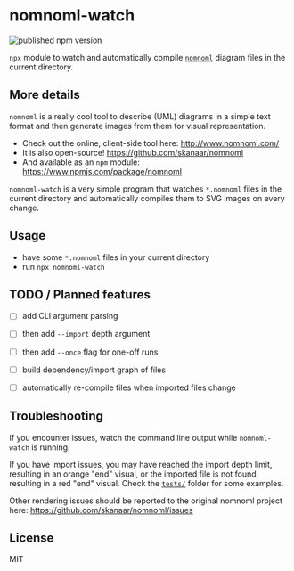 # nomnoml-watch

![published npm version](https://img.shields.io/npm/v/nomnoml-watch?style=plastic)

`npx` module to watch and automatically compile [`nomnoml`](http://www.nomnoml.com/) diagram files in the current directory.


## More details

`nomnoml` is a really cool tool to describe (UML) diagrams in a simple text format and then generate images from them for visual representation.

* Check out the online, client-side tool here: http://www.nomnoml.com/
* It is also open-source! https://github.com/skanaar/nomnoml
* And available as an `npm` module: https://www.npmjs.com/package/nomnoml

`nomnoml-watch` is a very simple program that watches `*.nomnoml` files in the current directory and automatically compiles them to SVG images on every change.


## Usage

* have some `*.nomnoml` files in your current directory
* run `npx nomnoml-watch`


## TODO / Planned features

- [ ] add CLI argument parsing
- [ ] then add `--import` depth argument
- [ ] then add `--once` flag for one-off runs
- [ ] build dependency/import graph of files
- [ ] automatically re-compile files when imported files change


## Troubleshooting

If you encounter issues, watch the command line output while `nomnoml-watch` is running.

If you have import issues, you may have reached the import depth limit, resulting in an orange "end" visual, or the imported file is not found, resulting in a red "end" visual. Check the [`tests/`](tests/) folder for some examples.

Other rendering issues should be reported to the original nomnoml project here: https://github.com/skanaar/nomnoml/issues


## License

MIT
